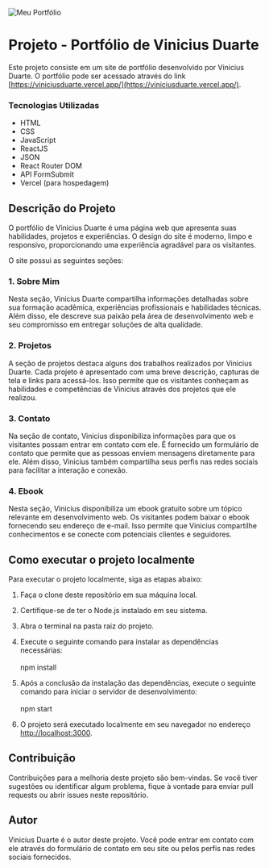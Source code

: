 ![Meu Portfólio](https://github.com/francovinicius/Vinicius-duarte/blob/main/public/assets/img/pages/Meu-port.svg)

# Projeto - Portfólio de Vinicius Duarte

Este projeto consiste em um site de portfólio desenvolvido por Vinicius Duarte. O portfólio pode ser acessado através do link [https://viniciusduarte.vercel.app/](https://viniciusduarte.vercel.app/).

### Tecnologias Utilizadas
- HTML
- CSS
- JavaScript
- ReactJS
- JSON
- React Router DOM
- API FormSubmit
- Vercel (para hospedagem)

## Descrição do Projeto

O portfólio de Vinicius Duarte é uma página web que apresenta suas habilidades, projetos e experiências. O design do site é moderno, limpo e responsivo, proporcionando uma experiência agradável para os visitantes.

O site possui as seguintes seções:

### 1. Sobre Mim

Nesta seção, Vinicius Duarte compartilha informações detalhadas sobre sua formação acadêmica, experiências profissionais e habilidades técnicas. Além disso, ele descreve sua paixão pela área de desenvolvimento web e seu compromisso em entregar soluções de alta qualidade.

### 2. Projetos

A seção de projetos destaca alguns dos trabalhos realizados por Vinicius Duarte. Cada projeto é apresentado com uma breve descrição, capturas de tela e links para acessá-los. Isso permite que os visitantes conheçam as habilidades e competências de Vinicius através dos projetos que ele realizou.

### 3. Contato

Na seção de contato, Vinicius disponibiliza informações para que os visitantes possam entrar em contato com ele. É fornecido um formulário de contato que permite que as pessoas enviem mensagens diretamente para ele. Além disso, Vinicius também compartilha seus perfis nas redes sociais para facilitar a interação e conexão.

### 4. Ebook

Nesta seção, Vinicius disponibiliza um ebook gratuito sobre um tópico relevante em desenvolvimento web. Os visitantes podem baixar o ebook fornecendo seu endereço de e-mail. Isso permite que Vinicius compartilhe conhecimentos e se conecte com potenciais clientes e seguidores.

## Como executar o projeto localmente

Para executar o projeto localmente, siga as etapas abaixo:

1. Faça o clone deste repositório em sua máquina local.

2. Certifique-se de ter o Node.js instalado em seu sistema.

3. Abra o terminal na pasta raiz do projeto.

4. Execute o seguinte comando para instalar as dependências necessárias:<br><br>
npm install

5. Após a conclusão da instalação das dependências, execute o seguinte comando para iniciar o servidor de desenvolvimento:<br><br>
npm start


6. O projeto será executado localmente em seu navegador no endereço [http://localhost:3000](http://localhost:3000).

## Contribuição

Contribuições para a melhoria deste projeto são bem-vindas. Se você tiver sugestões ou identificar algum problema, fique à vontade para enviar pull requests ou abrir issues neste repositório.

## Autor

Vinicius Duarte é o autor deste projeto. Você pode entrar em contato com ele através do formulário de contato em seu site ou pelos perfis nas redes sociais fornecidos.


